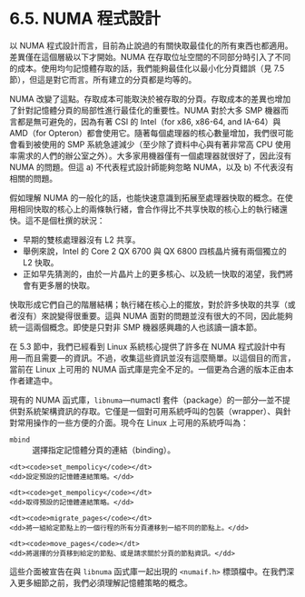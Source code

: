 # 6.5. NUMA 程式設計

以 NUMA 程式設計而言，目前為止說過的有關快取最佳化的所有東西也都適用。差異僅在這個層級以下才開始。NUMA 在存取位址空間的不同部分時引入了不同的成本。使用均勻記憶體存取的話，我們能夠最佳化以最小化分頁錯誤（見 7.5 節），但這是對它而言。所有建立的分頁都是均等的。

NUMA 改變了這點。存取成本可能取決於被存取的分頁。存取成本的差異也增加了針對記憶體分頁的局部性進行最佳化的重要性。NUMA 對於大多 SMP 機器而言都是無可避免的，因為有著 CSI 的 Intel（for x86, x86-64, and IA-64）與 AMD（for Opteron）都會使用它。隨著每個處理器的核心數量增加，我們很可能會看到被使用的 SMP 系統急遽減少（至少除了資料中心與有著非常高 CPU 使用率需求的人們的辦公室之外）。大多家用機器僅有一個處理器就很好了，因此沒有 NUMA 的問題。但這 a) 不代表程式設計師能夠忽略 NUMA，以及 b) 不代表沒有相關的問題。

假如理解 NUMA 的一般化的話，也能快速意識到拓展至處理器快取的概念。在使用相同快取的核心上的兩條執行緒，會合作得比不共享快取的核心上的執行緒還快。這不是個杜撰的狀況：

* 早期的雙核處理器沒有 L2 共享。
* 舉例來說，Intel 的 Core 2 QX 6700 與 QX 6800 四核晶片擁有兩個獨立的 L2 快取。
* 正如早先猜測的，由於一片晶片上的更多核心、以及統一快取的渴望，我們將會有更多層的快取。

快取形成它們自己的階層結構；執行緒在核心上的擺放，對於許多快取的共享（或者沒有）來說變得很重要。這與 NUMA 面對的問題並沒有很大的不同，因此能夠統一這兩個概念。即使是只對非 SMP 機器感興趣的人也該讀一讀本節。

在 5.3 節中，我們已經看到 Linux 系統核心提供了許多在 NUMA 程式設計中有用––而且需要––的資訊。不過，收集這些資訊並沒有這麼簡單。以這個目的而言，當前在 Linux 上可用的 NUMA 函式庫是完全不足的。一個更為合適的版本正由本作者建造中。

現有的 NUMA 函式庫，`libnuma`––numactl 套件（package）的一部分––並不提供對系統架構資訊的存取。它僅是一個對可用系統呼叫的包裝（wrapper）、與針對常用操作的一些方便的介面。現今在 Linux 上可用的系統呼叫為：

<dl>
    <dt><code>mbind</code></dt>
    <dd>選擇指定記憶體分頁的連結（binding）。</dd>

    <dt><code>set_mempolicy</code></dt>
    <dd>設定預設的記憶體連結策略。</dd>

    <dt><code>get_mempolicy</code></dt>
    <dd>取得預設的記憶體連結策略。</dd>

    <dt><code>migrate_pages</code></dt>
    <dd>將一組給定節點上的一個行程的所有分頁遷移到一組不同的節點上。</dd>

    <dt><code>move_pages</code></dt>
    <dd>將選擇的分頁移到給定的節點、或是請求關於分頁的節點資訊。</dd>
</dl>

這些介面被宣告在與 `libnuma` 函式庫一起出現的 `<numaif.h>` 標頭檔中。在我們深入更多細節之前，我們必須理解記憶體策略的概念。

